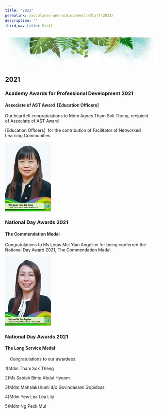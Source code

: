 ```yaml
---
title: "2021"
permalink: /accolades-and-achievements/Staff/2021/
description: ""
third_nav_title: Staff
---
```

![](/images/Banner.png)


2021
----

### Academy Awards for Professional Development 2021

#### Associate of AST Award  \[Education Officers\]

Our heartfelt congratulations to Mdm Agnes Tham Sok Theng, recipient of Associate of AST Award 

\[Education Officers\]  for the contribution of Facilitator of Networked Learning Communities

<img src="/images/Mdm%20Agnes%20Tham%20Sok%20Theng.jpg" style="width:30%">



### National Day Awards 2021 

#### The Commendation Medal 



Congratulations to Ms Leow Mei Yian Angeline for being conferred the National Day Award 2021, The Commendation Medal.

<img src="/images/Ms%20Leow%20Mei%20Yian%20Angeline.jpg" style="width:30%">


### National Day Awards 2021

#### The Long Service Medal 

  

    Congratulations to our awardees:

1)Mdm Tham Sok Theng

2)Ms Sabiah Binte Abdul Hyoom

3)Mdm Mahalakshumi d/o Govindasami Gopidoss

4)Mdm Yew Lea Lea Lily

5)Mdm Ng Peck Mui